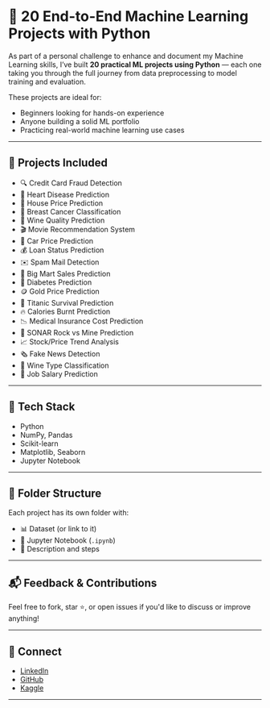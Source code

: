 # 🧠 20 End-to-End Machine Learning Projects with Python

As part of a personal challenge to enhance and document my Machine Learning skills, I’ve built **20 practical ML projects using Python** — each one taking you through the full journey from data preprocessing to model training and evaluation.

These projects are ideal for:
- Beginners looking for hands-on experience  
- Anyone building a solid ML portfolio  
- Practicing real-world machine learning use cases  

---

## 📌 Projects Included

- 🔍 Credit Card Fraud Detection  
- 🏥 Heart Disease Prediction  
- 🏡 House Price Prediction  
- 🧪 Breast Cancer Classification  
- 🍷 Wine Quality Prediction  
- 🎬 Movie Recommendation System  
- 🚗 Car Price Prediction  
- 💰 Loan Status Prediction  
- ✉️ Spam Mail Detection  
- 🛒 Big Mart Sales Prediction  
- 🧬 Diabetes Prediction  
- 🪙 Gold Price Prediction  
- 🚢 Titanic Survival Prediction  
- 🔥 Calories Burnt Prediction  
- 📉 Medical Insurance Cost Prediction  
- 🧠 SONAR Rock vs Mine Prediction  
- 📈 Stock/Price Trend Analysis  
- 🗞️ Fake News Detection  
- 🧪 Wine Type Classification  
- 💼 Job Salary Prediction  

---

## 🔧 Tech Stack

- Python  
- NumPy, Pandas  
- Scikit-learn  
- Matplotlib, Seaborn  
- Jupyter Notebook  

---

## 📁 Folder Structure

Each project has its own folder with:
- 📊 Dataset (or link to it)  
- 📓 Jupyter Notebook (`.ipynb`)  
- 🧾 Description and steps  

---

## 📬 Feedback & Contributions

Feel free to fork, star ⭐, or open issues if you'd like to discuss or improve anything!

---

## 🔗 Connect

- [LinkedIn](https://www.linkedin.com/in/mohamed-osama-21462428a)  
- [GitHub](https://github.com/M0hamedOsama)
- [Kaggle](https://github.com/mohamedelnahry)


---

